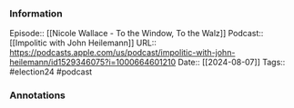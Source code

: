 ### Information

Episode:: [[Nicole Wallace - To the Window, To the Walz]]
Podcast:: [[Impolitic with John Heilemann]]
URL:: https://podcasts.apple.com/us/podcast/impolitic-with-john-heilemann/id1529346075?i=1000664601210
Date:: [[2024-08-07]]
Tags:: #election24
#podcast


### Annotations

